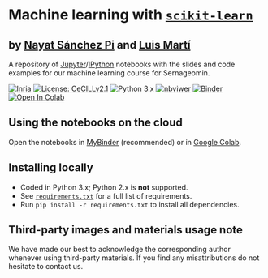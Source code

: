 # Machine learning with [`scikit-learn`](https://scikit-learn.org/)

## by [Nayat Sánchez Pi](http://www.nayatsanchezpi.com) and [Luis Martí](http://lmarti.com)

A repository of [Jupyter](https://www.jupyter.org)/[IPython](https://www.ipython.org) notebooks with the slides and code examples for our machine learning course for Sernageomin.

[![Inria](https://img.shields.io/badge/Made%20in-Inria-%23e63312)](http://inria.cl)
[![License: CeCILLv2.1](https://img.shields.io/badge/license-CeCILL--v2.1-orange)](https://cecill.info/licences.en.html)
![Python 3.x](https://img.shields.io/badge/python-3.x-green.svg)
[![nbviwer](https://img.shields.io/badge/view%20in-nbviewer-orange.svg)](http://nbviewer.jupyter.org/github/Inria-Chile/ml-with-sklearn/tree/master/)
[![Binder](https://mybinder.org/badge_logo.svg)](https://mybinder.org/v2/gh/Inria-Chile/ml-with-sklearn)
[![Open In Colab](https://colab.research.google.com/assets/colab-badge.svg)](https://colab.research.google.com/github/Inria-Chile/ml-with-sklearn)

## Using the notebooks on the cloud

Open the notebooks in [MyBinder](https://mybinder.org/v2/gh/Inria-Chile/ml-with-sklearn/HEAD) (recommended) or in [Google Colab](https://colab.research.google.com/github/Inria-Chile/ml-with-sklearn).

## Installing locally

* Coded in Python 3.x; Python 2.x is **not** supported.
* See [`requirements.txt`](https://github.com/lmarti/machine-learning/blob/master/requirements.txt) for a full list of requirements.
* Run `pip install -r requirements.txt` to install all dependencies.

## Third-party images and materials usage note

We have made our best to acknowledge the corresponding author whenever using third-party materials. If you find any misattributions do not hesitate to contact us.
